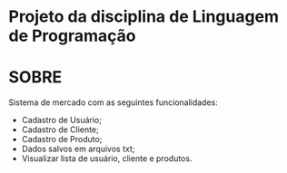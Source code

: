 # Projeto da disciplina de Linguagem de Programação

# SOBRE
Sistema de mercado com as seguintes funcionalidades:
    <ul>
        <li>Cadastro de Usuário;</li>
    <li>Cadastro de Cliente;</li>
    <li>Cadastro de Produto;</li>
    <li> Dados salvos em arquivos txt;</li>
    <li>Visualizar lista de usuário, cliente e produtos.</li>
    </ul>

    
    
    
    
   
    
    
